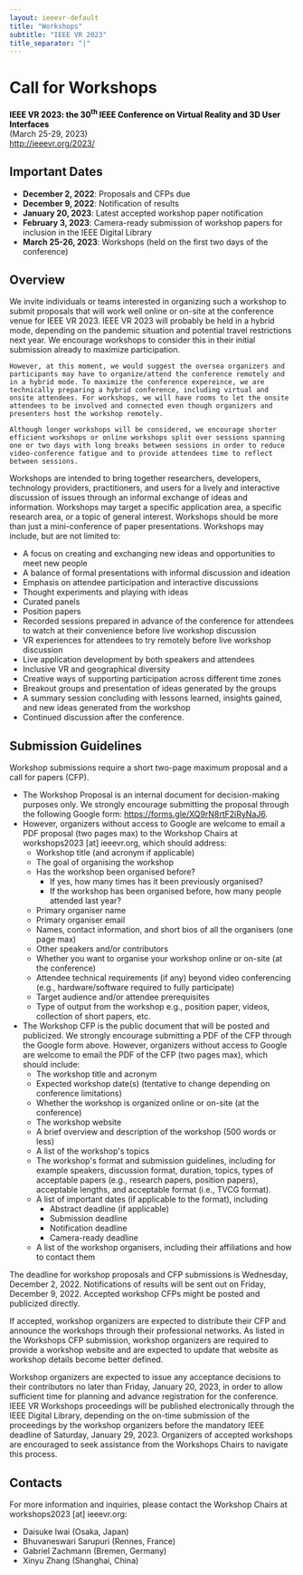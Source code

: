 ```yaml
---
layout: ieeevr-default
title: "Workshops"
subtitle: "IEEE VR 2023"
title_separator: "|"
---
```



<!-- <div>
    <p>
        More information coming soon, please watch this space.
    </p>
</div> -->


<div>
<h1 id="cfp-workshops"> Call for Workshops</h1>
<p>
    <strong style="color: black">IEEE VR 2023: the 30<sup>th</sup> IEEE Conference on Virtual Reality and 3D User Interfaces</strong>
    <br />
    (March 25-29, 2023)
    <br />
    <a href="http://ieeevr.org/2023/">http://ieeevr.org/2023/</a>
</p>
    
<h2 id="important-dates"> Important Dates </h2>
<ul>
    <li><b>December 2, 2022</b>:    Proposals and CFPs due</li>
    <li><b>December 9, 2022</b>:    Notification of results</li>
    <li><b>January 20, 2023</b>:    Latest accepted workshop paper notification</li>
    <li><b>February 3, 2023</b>:    Camera-ready submission of workshop papers for inclusion in the IEEE Digital Library</li>
    <li><b>March 25-26, 2023</b>:   Workshops (held on the first two days of the conference)</li>
</ul>

<h2 id="overview">Overview</h2>
<p>
    We invite individuals or teams interested in organizing such a workshop to submit proposals that will work well online or on-site at the conference venue for IEEE VR 2023. IEEE VR 2023 will probably be held in a hybrid mode, depending on the pandemic situation and potential travel restrictions next year. We encourage workshops to consider this in their initial submission already to maximize participation. 
    
    However, at this moment, we would suggest the oversea organizers and participants may have to organize/attend the conference remotely and in a hybrid mode. To maximize the conference expereince, we are technically preparing a hybrid conference, including virtual and onsite attendees. For workshops, we will have rooms to let the onsite attendees to be involved and connected even though organizers and presenters host the workshop remotely.
    
    Although longer workshops will be considered, we encourage shorter efficient workshops or online workshops split over sessions spanning one or two days with long breaks between sessions in order to reduce video-conference fatigue and to provide attendees time to reflect between sessions.
</p>
<p>
    Workshops are intended to bring together researchers, developers, technology providers, practitioners, and users for a lively and interactive discussion of issues through an informal exchange of ideas and information. Workshops may target a specific application area, a specific research area, or a topic of general interest. Workshops should be more than just a mini-conference of paper presentations. Workshops may include, but are not limited to:
    <ul>
        <li>A focus on creating and exchanging new ideas and opportunities to meet new people</li>
        <li>A balance of formal presentations with informal discussion and ideation</li>
        <li>Emphasis on attendee participation and interactive discussions</li>
        <li>Thought experiments and playing with ideas</li>
        <li>Curated panels</li>
        <li>Position papers</li>
        <li>Recorded sessions prepared in advance of the conference for attendees to watch at their
            convenience before live workshop discussion</li>
        <li>VR experiences for attendees to try remotely before live workshop discussion</li>
        <li>Live application development by both speakers and attendees</li>
        <li>Inclusive VR and geographical diversity</li>
        <li>Creative ways of supporting participation across different time zones</li>
        <li>Breakout groups and presentation of ideas generated by the groups</li>
        <li>A summary session concluding with lessons learned, insights gained, and new ideas
            generated from the workshop</li>
        <li>Continued discussion after the conference.</li>
    </ul>
</p>

<h2 id="submission-guidelines">Submission Guidelines</h2>
<p>
    Workshop submissions require a short two-page maximum proposal and a call for papers (CFP).
    <ul>
        <li>
            The Workshop Proposal is an internal document for decision-making purposes only. We
            strongly encourage submitting the proposal through the following Google form: <a href="https://forms.gle/XQ9rN8rtF2iRyNaJ6">https://forms.gle/XQ9rN8rtF2iRyNaJ6</a>.
        </li>
        <li>
            However, organizers without access to Google are welcome to email a PDF proposal (two pages max) to the Workshop Chairs at workshops2023 [at] ieeevr.org, which should address:
            <ul>
                <li>Workshop title (and acronym if applicable)</li>
                <li>The goal of organising the workshop</li>
                <li>Has the workshop been organised before?
                    <ul>
                        <li>If yes, how many times has it been previously organised?</li>
                        <li>If the workshop has been organised before, how many people attended last year?</li>
                    </ul>
                </li>
                <li>Primary organiser name</li>
                <li>Primary organiser email</li>
                <li>Names, contact information, and short bios of all the organisers (one page max)</li>
                <li>Other speakers and&#47;or contributors</li>
                <li>Whether you want to organise your workshop online or on-site (at the conference)</li>
                <li>Attendee technical requirements (if any) beyond video conferencing (e.g.,
                    hardware&#47;software required to fully participate)</li>
                <li>Target audience and&#47;or attendee prerequisites</li>
                <li>Type of output from the workshop e.g., position paper, videos, collection of short
                    papers, etc.</li>
            </ul>
        </li>
        <li>
            The Workshop CFP is the public document that will be posted and publicized. We strongly encourage submitting a PDF of the CFP through the Google form above. However, organizers without access to Google are welcome to email the PDF of the CFP (two pages max), which should include:
            <ul>
                <li>The workshop title and acronym</li>
                <li>Expected workshop date(s) (tentative to change depending on conference
                    limitations)</li>
                <li>Whether the workshop is organized online or on-site (at the conference)</li>
                <li>The workshop website</li>
                <li>A brief overview and description of the workshop (500 words or less)</li>
                <li>A list of the workshop's topics</li>
                <li>The workshop's format and submission guidelines, including for example speakers,
                    discussion format, duration, topics, types of acceptable papers (e.g., research
                    papers, position papers), acceptable lengths, and acceptable format (i.e., TVCG
                    format).</li>
                <li>A list of important dates (if applicable to the format), including
                    <ul>
                        <li>Abstract deadline (if applicable)</li>
                        <li>Submission deadline</li>
                        <li>Notification deadline</li>
                        <li>Camera-ready deadline</li>
                    </ul>
                </li>
                <li>A list of the workshop organisers, including their affiliations and how to contact them</li>
            </ul>
        </li>
    </ul>
</p>

<p>
    The deadline for workshop proposals and CFP submissions is Wednesday, December 2, 2022. Notifications of results will be sent out on Friday, December 9, 2022. Accepted workshop CFPs might be posted and publicized directly. 
</p>

<p>
   If accepted, workshop organizers are expected to distribute their CFP and announce the workshops through their professional networks. As listed in the Workshops CFP submission, workshop organizers are required to provide a workshop website and are expected to update that website as workshop details become better defined.
</p>

<p>
    Workshop organizers are expected to issue any acceptance decisions to their contributors no later than Friday, January 20, 2023, in order to allow sufficient time for planning and advance registration for the conference. IEEE VR Workshops proceedings will be published electronically through the IEEE Digital Library, depending on the on-time submission of the proceedings by the workshop organizers before the mandatory IEEE deadline of Saturday, January 29, 2023. Organizers of accepted workshops are encouraged to seek assistance from the Workshops Chairs to navigate this process.
</p>

<h2 id="contacts">Contacts</h2>
<p>
    For more information and inquiries, please contact the Workshop Chairs at workshops2023 [at] ieeevr.org:
    <ul>
        <li>Daisuke Iwai (Osaka, Japan)</li>
        <li>Bhuvaneswari Sarupuri (Rennes, France)</li>
        <li>Gabriel Zachmann (Bremen, Germany)</li>
        <li>Xinyu Zhang (Shanghai, China)</li>
    </ul>
</p>

</div>